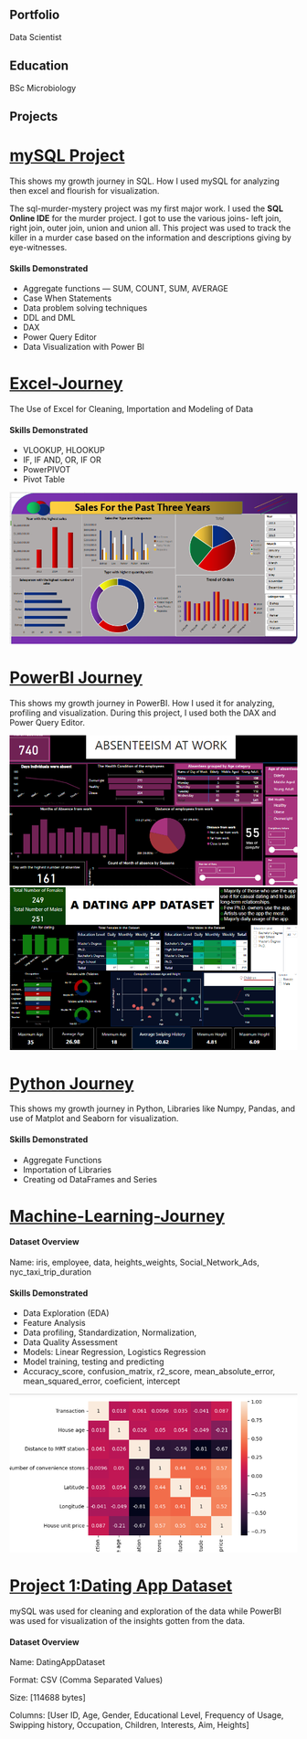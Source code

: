 ## Portfolio
Data Scientist

## Education
BSc Microbiology

## Projects

# [mySQL Project](https://github.com/Ikeoluwapo/MySQL-Journey-)
This shows my growth journey in SQL. How I used mySQL for analyzing then excel and flourish for visualization.

The sql-murder-mystery project was my first major work. I used the **SQL Online IDE** for the murder project. I got to use the various joins- left join, right join, outer join, union and union all. This project was used to track the killer in a murder case based on the information and descriptions giving by eye-witnesses. 
#### Skills Demonstrated
* Aggregate functions — SUM, COUNT, SUM, AVERAGE
* Case When Statements
* Data problem solving techniques
* DDL and DML
* DAX
* Power Query Editor
* Data Visualization with Power BI

# [Excel-Journey](https://github.com/Ikeoluwapo/Excel-Journey-)
The Use of Excel for Cleaning, Importation and Modeling of Data
#### Skills Demonstrated
* VLOOKUP, HLOOKUP
* IF, IF AND, OR, IF OR
* PowerPIVOT
* Pivot Table

![](https://github.com/Ikeoluwapo/Emmanuella_Portfolio/blob/main/Images/SALES%20FOR%20THE%20PAST%20THREE%20YEARS.png?raw=True)

# [PowerBI Journey](https://github.com/Ikeoluwapo/PowerBI-Journey)
This shows my growth journey in PowerBI. How I used it for analyzing, profiling and visualization.
During this project, I used both the DAX and Power Query Editor. 

![](https://github.com/Ikeoluwapo/Emmanuella_Portfolio/blob/main/Images/Absenteeism%20dashboard.png?raw=True)
![](https://github.com/Ikeoluwapo/Emmanuella_Portfolio/blob/main/Images/DATING%20APP%20DATA.png?raw=True)

# [Python Journey](https://github.com/Ikeoluwapo/Python-Journey)
This shows my growth journey in Python, Libraries like Numpy, Pandas, and use of Matplot and Seaborn for visualization.
#### Skills Demonstrated
* Aggregate Functions
* Importation of Libraries
* Creating od DataFrames and Series

# [Machine-Learning-Journey](https://github.com/Ikeoluwapo/Machine-Learning-Journey)
#### Dataset Overview
Name: iris, employee, data, heights_weights, Social_Network_Ads, nyc_taxi_trip_duration
#### Skills Demonstrated
* Data Exploration (EDA)
* Feature Analysis
* Data profiling, Standardization, Normalization, 
* Data Quality Assessment
* Models: Linear Regression, Logistics Regression
* Model training, testing and predicting
* Accuracy_score, confusion_matrix, r2_score, mean_absolute_error, mean_squared_error, coeficient, intercept

![](https://github.com/Ikeoluwapo/Emmanuella_Portfolio/blob/main/Images/python-heatmap.png?raw=True)

# [Project 1:Dating App Dataset](https://github.com/Ikeoluwapo/DatingApp/tree/main)
mySQL was used for cleaning and exploration of the data while PowerBI was used for visualization of the insights gotten from the data.
#### Dataset Overview
Name: DatingAppDataset

Format: CSV (Comma Separated Values)

Size: [114688 bytes]

Columns: [User ID, Age, Gender, Educational Level, Frequency of Usage, Swipping history, Occupation, Children, Interests, Aim, Heights]
